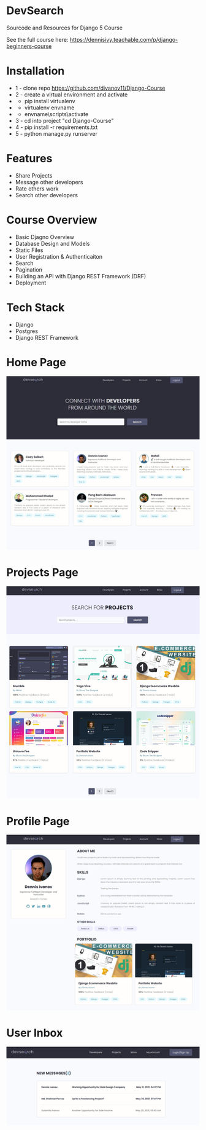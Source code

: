 # DevSearch
Sourcode and Resources for Django 5 Course

See the full course here: https://dennisivy.teachable.com/p/django-beginners-course


# Installation
* 1 - clone repo https://github.com/divanov11/Django-Course
* 2 - create a virtual environment and activate
*  - pip install virtualenv
*  - virtualenv envname
*  - envname\scripts\activate
* 3 - cd into project "cd Django-Course"
* 4 - pip install -r requirements.txt
* 5 - python manage.py runserver



# Features
* Share Projects
* Message other developers
* Rate others work
* Search other developers

# Course Overview
* Basic Djagno Overview
* Database Design and Models
* Static Files
* User Registration & Authenticaiton
* Search
* Pagination
* Building an API with Django REST Framework (DRF)
* Deployment

# Tech Stack
* Django
* Postgres
* Django REST Framework

# Home Page
<img src="./resources/images/Devsearch Home.jpg">  


# Projects Page
<img src="./resources/images/DevSearch Projects.jpg">  

# Profile Page
<img src="./resources/images/Devsearch Profile.jpg">  

# User Inbox
<img src="./resources/images/Devsearch Inbox.jpg">  

